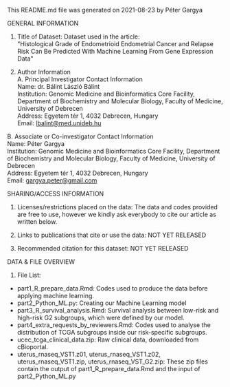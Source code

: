 This README.md file was generated on 2021-08-23 by Péter Gargya

GENERAL INFORMATION

1. Title of Dataset: Dataset used in the article:  
    "Histological Grade of Endometrioid Endometrial Cancer and Relapse Risk Can Be Predicted With Machine Learning From Gene Expression Data" 

2. Author Information  
A. Principal Investigator Contact Information  
Name: dr. Bálint László Bálint  
Institution: Genomic Medicine and Bioinformatics Core Facility, Department of Biochemistry and Molecular Biology, Faculty of Medicine, University of Debrecen  
Address: Egyetem tér 1, 4032 Debrecen, Hungary  
Email: lbalint@med.unideb.hu  

B. Associate or Co-investigator Contact Information  
Name: Péter Gargya  
Institution: Genomic Medicine and Bioinformatics Core Facility, Department of Biochemistry and Molecular Biology, Faculty of Medicine,   University of Debrecen  
Address: Egyetem tér 1, 4032 Debrecen, Hungary  
Email: gargya.peter@gmail.com  


SHARING/ACCESS INFORMATION  

1. Licenses/restrictions placed on the data: The data and codes provided are free to use, however we kindly ask everybody to cite our article as written below.  

2. Links to publications that cite or use the data: NOT YET RELEASED  

3. Recommended citation for this dataset: NOT YET RELEASED  


DATA & FILE OVERVIEW  

1. File List:  
- part1_R_prepare_data.Rmd: Codes used to produce the data before applying machine learning.
- part2_Python_ML.py: Creating our Machine Learning model
- part3_R_survival_analysis.Rmd: Survival analysis between low-risk and high-risk G2 subgroups, which were defined by our model.
- part4_extra_requests_by_reviewers.Rmd: Codes used to analyse the distribution of TCGA subgroups inside our risk-specific subgroups.
- ucec_tcga_clinical_data.zip: Raw clinical data, downloaded from cBioportal.
- uterus_rnaseq_VST1.z01, uterus_rnaseq_VST1.z02, uterus_rnaseq_VST1.zip, uterus_rnaseq_VST_G2.zip: These zip files contain the output of       part1_R_prepare_data.Rmd and the input of part2_Python_ML.py


